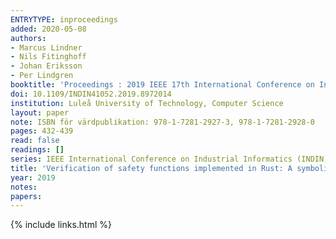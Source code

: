 ```yaml
---
ENTRYTYPE: inproceedings
added: 2020-05-08
authors:
- Marcus Lindner
- Nils Fitinghoff
- Johan Eriksson
- Per Lindgren
booktitle: 'Proceedings : 2019 IEEE 17th International Conference on Industrial Informatics (INDIN)'
doi: 10.1109/INDIN41052.2019.8972014
institution: Luleå University of Technology, Computer Science
layout: paper
note: ISBN för värdpublikation: 978-1-7281-2927-3, 978-1-7281-2928-0
pages: 432-439
read: false
readings: []
series: IEEE International Conference on Industrial Informatics (INDIN)
title: 'Verification of safety functions implemented in Rust: A symbolic execution based approach'
year: 2019
notes:
papers:
---
```

{% include links.html %}
